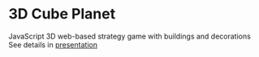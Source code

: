 # 3D Cube Planet

JavaScript 3D web-based strategy game with buildings and decorations
See details in [presentation](https://1drv.ms/p/c/3deed30a6e4decd5/EVLFFI2zgkVOmmpiTFqWkZIBYMqaTmoU0IrxCR51RYHmbQ?e=92PjhE)
